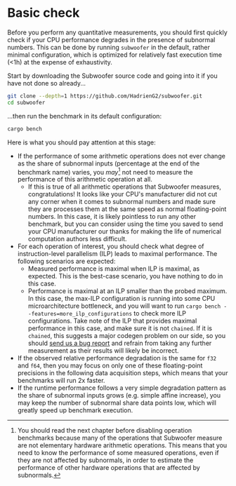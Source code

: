 # Basic check

Before you perform any quantitative measurements, you should first quickly check
if your CPU performance degrades in the presence of subnormal numbers. This can
be done by running `subwoofer` in the default, rather minimal configuration,
which is optimized for relatively fast execution time (<1h) at the expense of
exhaustivity.

Start by downloading the Subwoofer source code and going into it if you have not
done so already...

```bash
git clone --depth=1 https://github.com/HadrienG2/subwoofer.git
cd subwoofer
```

...then run the benchmark in its default configuration:

```bash
cargo bench
```

Here is what you should pay attention at this stage:

- If the performance of some arithmetic operations does not ever change as the
  share of subnormal inputs (percentage at the end of the benchmark name)
  varies, you _may_[^1] not need to measure the performance of this arithmetic
  operation at all.
  * If this is true of all arithmetic operations that Subwoofer measures,
    congratulations! It looks like your CPU's manufacturer did not cut any
    corner when it comes to subnormal numbers and made sure they are processes
    them at the same speed as normal floating-point numbers. In this case, it is
    likely pointless to run any other benchmark, but you can consider using the
    time you saved to send your CPU manufacturer our thanks for making the life
    of numerical computation authors less difficult.
- For each operation of interest, you should check what degree of
  instruction-level parallelism (ILP) leads to maximal performance. The
  following scenarios are expected:
  * Measured performance is maximal when ILP is maximal, as expected. This is
    the best-case scenario, you have nothing to do in this case.
  * Performance is maximal at an ILP smaller than the probed maximum. In this
    case, the max-ILP configuration is running into some CPU microarchitecture
    bottleneck, and you will want to run `cargo bench
    --features=more_ilp_configurations` to check more ILP configurations. Take
    note of the ILP that provides maximal performance in this case, and make
    sure it is not `chained`. If it is `chained`, this suggests a major codegen
    problem on our side, so you should [send us a bug
    report](https://github.com/HadrienG2/subwoofer/issues/new/choose) and
    refrain from taking any further measurement as their results will likely be
    incorrect.
- If the observed relative performance degradation is the same for `f32` and
  `f64`, then you may focus on only one of these floating-point precisions in
  the following data acquisition steps, which means that your benchmarks will
  run 2x faster.
- If the runtime performance follows a very simple degradation pattern as the
  share of subnormal inputs grows (e.g. simple affine increase), you may keep
  the number of subnormal share data points low, which will greatly speed up
  benchmark execution.

[^1]: You should read the next chapter before disabling operation benchmarks
      because many of the operations that Subwoofer measure are not elementary
      hardware arithmetic operations. This means that you need to know the
      performance of some measured operations, even if they are not affected by
      subnormals, in order to estimate the performance of other hardware
      operations that are affected by subnormals.

